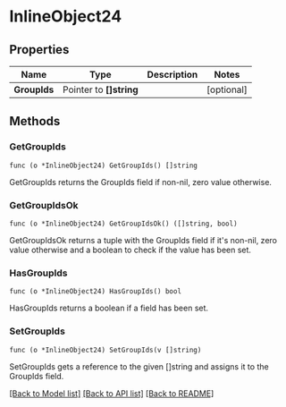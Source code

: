 # InlineObject24

## Properties

Name | Type | Description | Notes
------------ | ------------- | ------------- | -------------
**GroupIds** | Pointer to **[]string** |  | [optional] 

## Methods

### GetGroupIds

`func (o *InlineObject24) GetGroupIds() []string`

GetGroupIds returns the GroupIds field if non-nil, zero value otherwise.

### GetGroupIdsOk

`func (o *InlineObject24) GetGroupIdsOk() ([]string, bool)`

GetGroupIdsOk returns a tuple with the GroupIds field if it's non-nil, zero value otherwise
and a boolean to check if the value has been set.

### HasGroupIds

`func (o *InlineObject24) HasGroupIds() bool`

HasGroupIds returns a boolean if a field has been set.

### SetGroupIds

`func (o *InlineObject24) SetGroupIds(v []string)`

SetGroupIds gets a reference to the given []string and assigns it to the GroupIds field.


[[Back to Model list]](../README.md#documentation-for-models) [[Back to API list]](../README.md#documentation-for-api-endpoints) [[Back to README]](../README.md)


